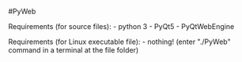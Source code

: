 #PyWeb

Requirements (for source files):
	- python 3
	- PyQt5
	- PyQtWebEngine

Requirements (for Linux executable file):
	- nothing! (enter "./PyWeb" command in a terminal at the file folder)
